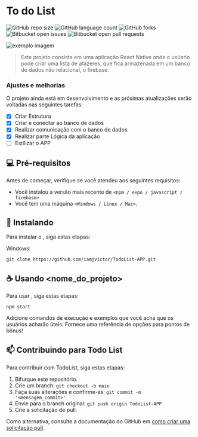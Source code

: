 # To do List

>

![GitHub repo size](https://img.shields.io/github/repo-size/iamjvictor/TodoList-APP?style=for-the-badge)
![GitHub language count](https://img.shields.io/github/languages/count/iamjvicto/TodoList-APP?style=for-the-badge)
![GitHub forks](https://img.shields.io/github/forks/iamjvicto/TodoList-APP?style=for-the-badge)
![Bitbucket open issues](https://img.shields.io/bitbucket/issues/iamjvicto/TodoList-APP?style=for-the-badge)
![Bitbucket open pull requests](https://img.shields.io/bitbucket/pr-raw/iamjvicto/TodoList-APPe?style=for-the-badge)

<img src="exemplo-image.png" alt="exemplo imagem">

> Este projeto consiste em uma aplicação React Native onde o usúario pode criar uma lista de afazeres, que fica armazenada em um banco de dados não relacional, o firebase.

### Ajustes e melhorias

O projeto ainda está em desenvolvimento e as próximas atualizações serão voltadas nas seguintes tarefas:

- [x] Criar Estrutura
- [x] Criar e conectar ao banco de dados
- [x] Realizar comunicação com o banco de dados
- [x] Realizar parte Lógica da aplicação
- [ ] Estilizar o APP

## 💻 Pré-requisitos

Antes de começar, verifique se você atendeu aos seguintes requisitos:

* Você instalou a versão mais recente de `<npm / expo / javascript / firebase>`
* Você tem uma máquina `<Windows / Linux / Mac>`. 


## 🚀 Instalando <TodoList>

Para instalar o <TodoList>, siga estas etapas:


Windows:
```
git clone https://github.com/iamjvictor/TodoList-APP.git
```

## ☕ Usando <nome_do_projeto>

Para usar <TodoList>, siga estas etapas:

```
npm start
```

Adicione comandos de execução e exemplos que você acha que os usuários acharão úteis. Fornece uma referência de opções para pontos de bônus!

## 📫 Contribuindo para Todo List

Para contribuir com TodoList, siga estas etapas:

1. Bifurque este repositório.
2. Crie um branch: `git checkout -b main`.
3. Faça suas alterações e confirme-as: `git commit -m '<mensagem_commit>'`
4. Envie para o branch original: `git push origin TodoList-APP `
5. Crie a solicitação de pull.

Como alternativa, consulte a documentação do GitHub em [como criar uma solicitação pull](https://help.github.com/en/github/collaborating-with-issues-and-pull-requests/creating-a-pull-request).


